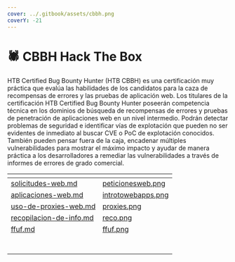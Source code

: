 ```yaml
---
cover: ../.gitbook/assets/cbbh.png
coverY: -21
---
```


# 🕷 CBBH Hack The Box

HTB Certified Bug Bounty Hunter (HTB CBBH) es una certificación muy práctica que evalúa las habilidades de los candidatos para la caza de recompensas de errores y las pruebas de aplicación web. Los titulares de la certificación HTB Certified Bug Bounty Hunter poseerán competencia técnica en los dominios de búsqueda de recompensas de errores y pruebas de penetración de aplicaciones web en un nivel intermedio. Podrán detectar problemas de seguridad e identificar vías de explotación que pueden no ser evidentes de inmediato al buscar CVE o PoC de explotación conocidos. También pueden pensar fuera de la caja, encadenar múltiples vulnerabilidades para mostrar el máximo impacto y ayudar de manera práctica a los desarrolladores a remediar las vulnerabilidades a través de informes de errores de grado comercial.



<table data-view="cards"><thead><tr><th data-card-target data-type="content-ref"></th><th data-hidden data-card-cover data-type="files"></th></tr></thead><tbody><tr><td><a href="solicitudes-web.md">solicitudes-web.md</a></td><td><a href="../.gitbook/assets/peticionesweb.png">peticionesweb.png</a></td></tr><tr><td><a href="aplicaciones-web.md">aplicaciones-web.md</a></td><td><a href="../.gitbook/assets/introtowebapps.png">introtowebapps.png</a></td></tr><tr><td><a href="uso-de-proxies-web.md">uso-de-proxies-web.md</a></td><td><a href="../.gitbook/assets/proxies.png">proxies.png</a></td></tr><tr><td><a href="recopilacion-de-info.md">recopilacion-de-info.md</a></td><td><a href="../.gitbook/assets/reco.png">reco.png</a></td></tr><tr><td><a href="ffuf.md">ffuf.md</a></td><td><a href="../.gitbook/assets/ffuf.png">ffuf.png</a></td></tr><tr><td></td><td></td></tr><tr><td></td><td></td></tr><tr><td></td><td></td></tr><tr><td></td><td></td></tr><tr><td></td><td></td></tr><tr><td></td><td></td></tr><tr><td></td><td></td></tr></tbody></table>
